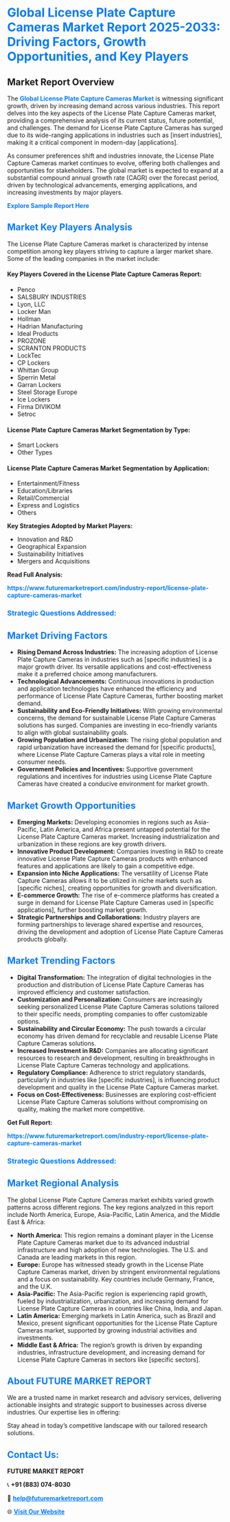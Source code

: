 <h1 style="color: #007BFF;">Global License Plate Capture Cameras Market Report 2025-2033: Driving Factors, Growth Opportunities, and Key Players</h1>

<section id="overview">
<h2>Market Report Overview</h2>
<p>The <a href="https://www.futuremarketreport.com/industry-report/license-plate-capture-cameras-market" style="color: #007BFF; text-decoration: none;"><strong>Global License Plate Capture Cameras Market</strong></a> is witnessing significant growth, driven by increasing demand across various industries. This report delves into the key aspects of the License Plate Capture Cameras market, providing a comprehensive analysis of its current status, future potential, and challenges. The demand for License Plate Capture Cameras has surged due to its wide-ranging applications in industries such as [insert industries], making it a critical component in modern-day [applications].</p>
<p>As consumer preferences shift and industries innovate, the License Plate Capture Cameras market continues to evolve, offering both challenges and opportunities for stakeholders. The global market is expected to expand at a substantial compound annual growth rate (CAGR) over the forecast period, driven by technological advancements, emerging applications, and increasing investments by major players.</p>
</section>

<section id="overview">
<p><a href="https://www.futuremarketreport.com/request-sample/reportId=32307" style="color: #007BFF; text-decoration: none;"><strong>Explore Sample Report Here</strong></a></p>
</section>

<section id="key-players">
<h2 style="color: #007BFF;">Market Key Players Analysis</h2>
<p>The License Plate Capture Cameras market is characterized by intense competition among key players striving to capture a larger market share. Some of the leading companies in the market include:</p>
<h4>Key Players Covered in the License Plate Capture Cameras Report:</h4>
<ul><li>Penco</li><li>SALSBURY INDUSTRIES</li><li>Lyon, LLC</li><li>Locker Man</li><li>Hollman</li><li>Hadrian Manufacturing</li><li>Ideal Products</li><li>PROZONE</li><li>SCRANTON PRODUCTS</li><li>LockTec</li><li>CP Lockers</li><li>Whittan Group</li><li>Sperrin Metal</li><li>Garran Lockers</li><li>Steel Storage Europe</li><li>Ice Lockers</li><li>Firma DIVIKOM</li><li>Setroc</li></ul>
<h4>License Plate Capture Cameras Market Segmentation by Type:</h4>
<ul><li>Smart Lockers</li><li>Other Types</li></ul>

<h4>License Plate Capture Cameras Market Segmentation by Application:</h4>
<ul><li>Entertainment/Fitness</li><li>Education/Libraries</li><li>Retail/Commercial</li><li>Express and Logistics</li><li>Others</li></ul>
<p><strong>Key Strategies Adopted by Market Players:</strong></p>
<ul>
<li>Innovation and R&D</li>
<li>Geographical Expansion</li>
<li>Sustainability Initiatives</li>
<li>Mergers and Acquisitions</li>
</ul>
</section>

<section>
<p><strong>Read Full Analysis: </strong></p><a href="https://www.futuremarketreport.com/industry-report/license-plate-capture-cameras-market" style="color: #007BFF; text-decoration: none;"><strong>https://www.futuremarketreport.com/industry-report/license-plate-capture-cameras-market</strong></a>
<h3 style="color: #007BFF;">Strategic Questions Addressed:</h3>
</section>

<section id="driving-factors">
<h2 style="color: #007BFF;">Market Driving Factors</h2>
<ul>
<li><strong>Rising Demand Across Industries:</strong> The increasing adoption of License Plate Capture Cameras in industries such as [specific industries] is a major growth driver. Its versatile applications and cost-effectiveness make it a preferred choice among manufacturers.</li>
<li><strong>Technological Advancements:</strong> Continuous innovations in production and application technologies have enhanced the efficiency and performance of License Plate Capture Cameras, further boosting market demand.</li>
<li><strong>Sustainability and Eco-Friendly Initiatives:</strong> With growing environmental concerns, the demand for sustainable License Plate Capture Cameras solutions has surged. Companies are investing in eco-friendly variants to align with global sustainability goals.</li>
<li><strong>Growing Population and Urbanization:</strong> The rising global population and rapid urbanization have increased the demand for [specific products], where License Plate Capture Cameras plays a vital role in meeting consumer needs.</li>
<li><strong>Government Policies and Incentives:</strong> Supportive government regulations and incentives for industries using License Plate Capture Cameras have created a conducive environment for market growth.</li>
</ul>
</section>

<section id="growth-opportunities">
<h2 style="color: #007BFF;">Market Growth Opportunities</h2>
<ul>
<li><strong>Emerging Markets:</strong> Developing economies in regions such as Asia-Pacific, Latin America, and Africa present untapped potential for the License Plate Capture Cameras market. Increasing industrialization and urbanization in these regions are key growth drivers.</li>
<li><strong>Innovative Product Development:</strong> Companies investing in R&D to create innovative License Plate Capture Cameras products with enhanced features and applications are likely to gain a competitive edge.</li>
<li><strong>Expansion into Niche Applications:</strong> The versatility of License Plate Capture Cameras allows it to be utilized in niche markets such as [specific niches], creating opportunities for growth and diversification.</li>
<li><strong>E-commerce Growth:</strong> The rise of e-commerce platforms has created a surge in demand for License Plate Capture Cameras used in [specific applications], further boosting market growth.</li>
<li><strong>Strategic Partnerships and Collaborations:</strong> Industry players are forming partnerships to leverage shared expertise and resources, driving the development and adoption of License Plate Capture Cameras products globally.</li>
</ul>
</section>

<section id="trending-factors">
<h2 style="color: #007BFF;">Market Trending Factors</h2>
<ul>
<li><strong>Digital Transformation:</strong> The integration of digital technologies in the production and distribution of License Plate Capture Cameras has improved efficiency and customer satisfaction.</li>
<li><strong>Customization and Personalization:</strong> Consumers are increasingly seeking personalized License Plate Capture Cameras solutions tailored to their specific needs, prompting companies to offer customizable options.</li>
<li><strong>Sustainability and Circular Economy:</strong> The push towards a circular economy has driven demand for recyclable and reusable License Plate Capture Cameras solutions.</li>
<li><strong>Increased Investment in R&D:</strong> Companies are allocating significant resources to research and development, resulting in breakthroughs in License Plate Capture Cameras technology and applications.</li>
<li><strong>Regulatory Compliance:</strong> Adherence to strict regulatory standards, particularly in industries like [specific industries], is influencing product development and quality in the License Plate Capture Cameras market.</li>
<li><strong>Focus on Cost-Effectiveness:</strong> Businesses are exploring cost-efficient License Plate Capture Cameras solutions without compromising on quality, making the market more competitive.</li>
</ul>
</section>

<section>
<p><strong>Get Full Report: </strong></p><a href="https://www.futuremarketreport.com/industry-report/license-plate-capture-cameras-market" style="color: #007BFF; text-decoration: none;"><strong>https://www.futuremarketreport.com/industry-report/license-plate-capture-cameras-market</strong></a>
<h3 style="color: #007BFF;">Strategic Questions Addressed:</h3>
</section>


<section id="regional-analysis">
<h2 style="color: #007BFF;">Market Regional Analysis</h2>
<p>The global License Plate Capture Cameras market exhibits varied growth patterns across different regions. The key regions analyzed in this report include North America, Europe, Asia-Pacific, Latin America, and the Middle East & Africa:</p>
<ul>
<li><strong>North America:</strong> This region remains a dominant player in the License Plate Capture Cameras market due to its advanced industrial infrastructure and high adoption of new technologies. The U.S. and Canada are leading markets in this region.</li>
<li><strong>Europe:</strong> Europe has witnessed steady growth in the License Plate Capture Cameras market, driven by stringent environmental regulations and a focus on sustainability. Key countries include Germany, France, and the U.K.</li>
<li><strong>Asia-Pacific:</strong> The Asia-Pacific region is experiencing rapid growth, fueled by industrialization, urbanization, and increasing demand for License Plate Capture Cameras in countries like China, India, and Japan.</li>
<li><strong>Latin America:</strong> Emerging markets in Latin America, such as Brazil and Mexico, present significant opportunities for the License Plate Capture Cameras market, supported by growing industrial activities and investments.</li>
<li><strong>Middle East & Africa:</strong> The region’s growth is driven by expanding industries, infrastructure development, and increasing demand for License Plate Capture Cameras in sectors like [specific sectors].</li>
</ul>
</section>

<footer>
<h2 style="color: #007BFF;">About FUTURE MARKET REPORT</h2>
<p>We are a trusted name in market research and advisory services, delivering actionable insights and strategic support to businesses across diverse industries. Our expertise lies in offering:</p>

<p>Stay ahead in today’s competitive landscape with our tailored research solutions.</p>

<h2 style="color: #007BFF;">Contact Us:</h2>
<p><strong>FUTURE MARKET REPORT</strong></p>
<p>📞 <strong>+91 (883) 074-8030</strong></p>
<p>📧 <strong><a href="mailto:help@futuremarketreport.com" style="color: #007BFF;">help@futuremarketreport.com</a></strong></p>
<p>🌐 <strong><a href="https://www.futuremarketreport.com/" style="color: #007BFF;">Visit Our Website</a></strong></p>
</footer>